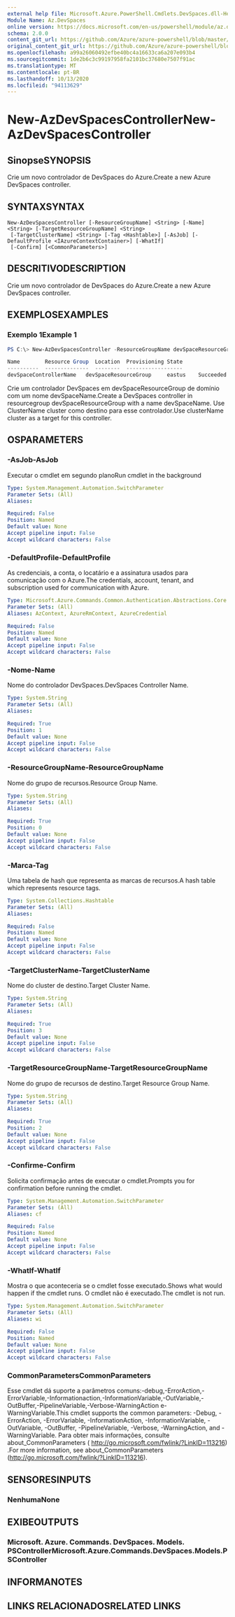 ```yaml
---
external help file: Microsoft.Azure.PowerShell.Cmdlets.DevSpaces.dll-Help.xml
Module Name: Az.DevSpaces
online version: https://docs.microsoft.com/en-us/powershell/module/az.devspaces/new-azdevspacescontroller
schema: 2.0.0
content_git_url: https://github.com/Azure/azure-powershell/blob/master/src/DevSpaces/DevSpaces/help/New-AzDevSpacesController.md
original_content_git_url: https://github.com/Azure/azure-powershell/blob/master/src/DevSpaces/DevSpaces/help/New-AzDevSpacesController.md
ms.openlocfilehash: a99a26060492efbe40bc4a16633ca6a207e093b4
ms.sourcegitcommit: 1de2b6c3c99197958fa2101bc37680e7507f91ac
ms.translationtype: MT
ms.contentlocale: pt-BR
ms.lasthandoff: 10/13/2020
ms.locfileid: "94113629"
---
```

# <span data-ttu-id="7cc07-101">New-AzDevSpacesController</span><span class="sxs-lookup"><span data-stu-id="7cc07-101">New-AzDevSpacesController</span></span>

## <span data-ttu-id="7cc07-102">Sinopse</span><span class="sxs-lookup"><span data-stu-id="7cc07-102">SYNOPSIS</span></span>
<span data-ttu-id="7cc07-103">Crie um novo controlador de DevSpaces do Azure.</span><span class="sxs-lookup"><span data-stu-id="7cc07-103">Create a new Azure DevSpaces controller.</span></span>

## <span data-ttu-id="7cc07-104">SYNTAX</span><span class="sxs-lookup"><span data-stu-id="7cc07-104">SYNTAX</span></span>

```
New-AzDevSpacesController [-ResourceGroupName] <String> [-Name] <String> [-TargetResourceGroupName] <String>
 [-TargetClusterName] <String> [-Tag <Hashtable>] [-AsJob] [-DefaultProfile <IAzureContextContainer>] [-WhatIf]
 [-Confirm] [<CommonParameters>]
```

## <span data-ttu-id="7cc07-105">DESCRITIVO</span><span class="sxs-lookup"><span data-stu-id="7cc07-105">DESCRIPTION</span></span>
<span data-ttu-id="7cc07-106">Crie um novo controlador de DevSpaces do Azure.</span><span class="sxs-lookup"><span data-stu-id="7cc07-106">Create a new Azure DevSpaces controller.</span></span>

## <span data-ttu-id="7cc07-107">EXEMPLOS</span><span class="sxs-lookup"><span data-stu-id="7cc07-107">EXAMPLES</span></span>

### <span data-ttu-id="7cc07-108">Exemplo 1</span><span class="sxs-lookup"><span data-stu-id="7cc07-108">Example 1</span></span>
```powershell
PS C:\> New-AzDevSpacesController -ResourceGroupName devSpaceResourceGroup -Name devSpaceControllerName -TargetResourceGroupName clusterResourceGroup -TargetClusterName clusterName

Name        Resource Group  Location  Provisioning State
----------  --------------  --------  ------------------
devSpaceControllerName   devSpaceResourceGroup     eastus    Succeeded
```

<span data-ttu-id="7cc07-109">Crie um controlador DevSpaces em devSpaceResourceGroup de domínio com um nome devSpaceName.</span><span class="sxs-lookup"><span data-stu-id="7cc07-109">Create a DevSpaces controller in resourcegroup devSpaceResourceGroup with a name devSpaceName.</span></span> <span data-ttu-id="7cc07-110">Use ClusterName cluster como destino para esse controlador.</span><span class="sxs-lookup"><span data-stu-id="7cc07-110">Use clusterName cluster as a target for this controller.</span></span>

## <span data-ttu-id="7cc07-111">OS</span><span class="sxs-lookup"><span data-stu-id="7cc07-111">PARAMETERS</span></span>

### <span data-ttu-id="7cc07-112">-AsJob</span><span class="sxs-lookup"><span data-stu-id="7cc07-112">-AsJob</span></span>
<span data-ttu-id="7cc07-113">Executar o cmdlet em segundo plano</span><span class="sxs-lookup"><span data-stu-id="7cc07-113">Run cmdlet in the background</span></span>

```yaml
Type: System.Management.Automation.SwitchParameter
Parameter Sets: (All)
Aliases:

Required: False
Position: Named
Default value: None
Accept pipeline input: False
Accept wildcard characters: False
```

### <span data-ttu-id="7cc07-114">-DefaultProfile</span><span class="sxs-lookup"><span data-stu-id="7cc07-114">-DefaultProfile</span></span>
<span data-ttu-id="7cc07-115">As credenciais, a conta, o locatário e a assinatura usados para comunicação com o Azure.</span><span class="sxs-lookup"><span data-stu-id="7cc07-115">The credentials, account, tenant, and subscription used for communication with Azure.</span></span>

```yaml
Type: Microsoft.Azure.Commands.Common.Authentication.Abstractions.Core.IAzureContextContainer
Parameter Sets: (All)
Aliases: AzContext, AzureRmContext, AzureCredential

Required: False
Position: Named
Default value: None
Accept pipeline input: False
Accept wildcard characters: False
```

### <span data-ttu-id="7cc07-116">-Nome</span><span class="sxs-lookup"><span data-stu-id="7cc07-116">-Name</span></span>
<span data-ttu-id="7cc07-117">Nome do controlador DevSpaces.</span><span class="sxs-lookup"><span data-stu-id="7cc07-117">DevSpaces Controller Name.</span></span>

```yaml
Type: System.String
Parameter Sets: (All)
Aliases:

Required: True
Position: 1
Default value: None
Accept pipeline input: False
Accept wildcard characters: False
```

### <span data-ttu-id="7cc07-118">-ResourceGroupName</span><span class="sxs-lookup"><span data-stu-id="7cc07-118">-ResourceGroupName</span></span>
<span data-ttu-id="7cc07-119">Nome do grupo de recursos.</span><span class="sxs-lookup"><span data-stu-id="7cc07-119">Resource Group Name.</span></span>

```yaml
Type: System.String
Parameter Sets: (All)
Aliases:

Required: True
Position: 0
Default value: None
Accept pipeline input: False
Accept wildcard characters: False
```

### <span data-ttu-id="7cc07-120">-Marca</span><span class="sxs-lookup"><span data-stu-id="7cc07-120">-Tag</span></span>
<span data-ttu-id="7cc07-121">Uma tabela de hash que representa as marcas de recursos.</span><span class="sxs-lookup"><span data-stu-id="7cc07-121">A hash table which represents resource tags.</span></span>

```yaml
Type: System.Collections.Hashtable
Parameter Sets: (All)
Aliases:

Required: False
Position: Named
Default value: None
Accept pipeline input: False
Accept wildcard characters: False
```

### <span data-ttu-id="7cc07-122">-TargetClusterName</span><span class="sxs-lookup"><span data-stu-id="7cc07-122">-TargetClusterName</span></span>
<span data-ttu-id="7cc07-123">Nome do cluster de destino.</span><span class="sxs-lookup"><span data-stu-id="7cc07-123">Target Cluster Name.</span></span>

```yaml
Type: System.String
Parameter Sets: (All)
Aliases:

Required: True
Position: 3
Default value: None
Accept pipeline input: False
Accept wildcard characters: False
```

### <span data-ttu-id="7cc07-124">-TargetResourceGroupName</span><span class="sxs-lookup"><span data-stu-id="7cc07-124">-TargetResourceGroupName</span></span>
<span data-ttu-id="7cc07-125">Nome do grupo de recursos de destino.</span><span class="sxs-lookup"><span data-stu-id="7cc07-125">Target Resource Group Name.</span></span>

```yaml
Type: System.String
Parameter Sets: (All)
Aliases:

Required: True
Position: 2
Default value: None
Accept pipeline input: False
Accept wildcard characters: False
```

### <span data-ttu-id="7cc07-126">-Confirme</span><span class="sxs-lookup"><span data-stu-id="7cc07-126">-Confirm</span></span>
<span data-ttu-id="7cc07-127">Solicita confirmação antes de executar o cmdlet.</span><span class="sxs-lookup"><span data-stu-id="7cc07-127">Prompts you for confirmation before running the cmdlet.</span></span>

```yaml
Type: System.Management.Automation.SwitchParameter
Parameter Sets: (All)
Aliases: cf

Required: False
Position: Named
Default value: None
Accept pipeline input: False
Accept wildcard characters: False
```

### <span data-ttu-id="7cc07-128">-WhatIf</span><span class="sxs-lookup"><span data-stu-id="7cc07-128">-WhatIf</span></span>
<span data-ttu-id="7cc07-129">Mostra o que aconteceria se o cmdlet fosse executado.</span><span class="sxs-lookup"><span data-stu-id="7cc07-129">Shows what would happen if the cmdlet runs.</span></span>
<span data-ttu-id="7cc07-130">O cmdlet não é executado.</span><span class="sxs-lookup"><span data-stu-id="7cc07-130">The cmdlet is not run.</span></span>

```yaml
Type: System.Management.Automation.SwitchParameter
Parameter Sets: (All)
Aliases: wi

Required: False
Position: Named
Default value: None
Accept pipeline input: False
Accept wildcard characters: False
```

### <span data-ttu-id="7cc07-131">CommonParameters</span><span class="sxs-lookup"><span data-stu-id="7cc07-131">CommonParameters</span></span>
<span data-ttu-id="7cc07-132">Esse cmdlet dá suporte a parâmetros comuns:-debug,-ErrorAction,-ErrorVariable,-Informationaction,-InformationVariable,-OutVariable,-OutBuffer,-PipelineVariable,-Verbose-WarningAction e-WarningVariable.</span><span class="sxs-lookup"><span data-stu-id="7cc07-132">This cmdlet supports the common parameters: -Debug, -ErrorAction, -ErrorVariable, -InformationAction, -InformationVariable, -OutVariable, -OutBuffer, -PipelineVariable, -Verbose, -WarningAction, and -WarningVariable.</span></span> <span data-ttu-id="7cc07-133">Para obter mais informações, consulte about_CommonParameters ( http://go.microsoft.com/fwlink/?LinkID=113216) .</span><span class="sxs-lookup"><span data-stu-id="7cc07-133">For more information, see about_CommonParameters (http://go.microsoft.com/fwlink/?LinkID=113216).</span></span>

## <span data-ttu-id="7cc07-134">SENSORES</span><span class="sxs-lookup"><span data-stu-id="7cc07-134">INPUTS</span></span>

### <span data-ttu-id="7cc07-135">Nenhuma</span><span class="sxs-lookup"><span data-stu-id="7cc07-135">None</span></span>

## <span data-ttu-id="7cc07-136">EXIBE</span><span class="sxs-lookup"><span data-stu-id="7cc07-136">OUTPUTS</span></span>

### <span data-ttu-id="7cc07-137">Microsoft. Azure. Commands. DevSpaces. Models. PSController</span><span class="sxs-lookup"><span data-stu-id="7cc07-137">Microsoft.Azure.Commands.DevSpaces.Models.PSController</span></span>

## <span data-ttu-id="7cc07-138">INFORMA</span><span class="sxs-lookup"><span data-stu-id="7cc07-138">NOTES</span></span>

## <span data-ttu-id="7cc07-139">LINKS RELACIONADOS</span><span class="sxs-lookup"><span data-stu-id="7cc07-139">RELATED LINKS</span></span>
